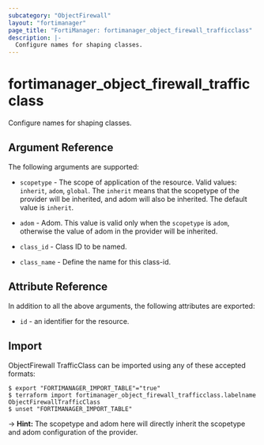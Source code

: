 ```yaml
---
subcategory: "ObjectFirewall"
layout: "fortimanager"
page_title: "FortiManager: fortimanager_object_firewall_trafficclass"
description: |-
  Configure names for shaping classes.
---
```


# fortimanager_object_firewall_trafficclass
Configure names for shaping classes.

## Argument Reference


The following arguments are supported:

* `scopetype` - The scope of application of the resource. Valid values: `inherit`, `adom`, `global`. The `inherit` means that the scopetype of the provider will be inherited, and adom will also be inherited. The default value is `inherit`.
* `adom` - Adom. This value is valid only when the `scopetype` is `adom`, otherwise the value of adom in the provider will be inherited.

* `class_id` - Class ID to be named.
* `class_name` - Define the name for this class-id.


## Attribute Reference

In addition to all the above arguments, the following attributes are exported:
* `id` - an identifier for the resource.

## Import

ObjectFirewall TrafficClass can be imported using any of these accepted formats:
```
$ export "FORTIMANAGER_IMPORT_TABLE"="true"
$ terraform import fortimanager_object_firewall_trafficclass.labelname ObjectFirewallTrafficClass
$ unset "FORTIMANAGER_IMPORT_TABLE"
```
-> **Hint:** The scopetype and adom here will directly inherit the scopetype and adom configuration of the provider.
